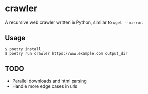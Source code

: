 # crawler

A recursive web crawler written in Python, similar to `wget --mirror`.

## Usage

```shell
$ poetry install
$ poetry run crawler https://www.example.com output_dir
```

## TODO

* Parallel downloads and html parsing
* Handle more edge cases in urls

